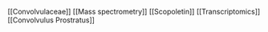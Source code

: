 [[Convolvulaceae]]
[[Mass spectrometry]]
[[Scopoletin]]
[[Transcriptomics]]
[[Convolvulus Prostratus]]
